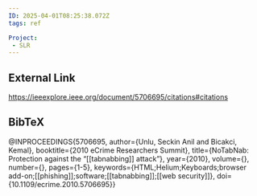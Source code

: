 ```yaml
---
ID: 2025-04-01T08:25:38.072Z
tags: ref

Project:
 - SLR
---
```

## External Link

https://ieeexplore.ieee.org/document/5706695/citations#citations

## BibTeX

@INPROCEEDINGS{5706695,   author={Unlu, Seckin Anil and Bicakci, Kemal},   booktitle={2010 eCrime Researchers Summit},    title={NoTabNab: Protection against the “[[tabnabbing]] attack”},    year={2010},   volume={},   number={},   pages={1-5},   keywords={HTML;Helium;Keyboards;browser add-on;[[phishing]];software;[[tabnabbing]];[[web security]]},   doi={10.1109/ecrime.2010.5706695}}
